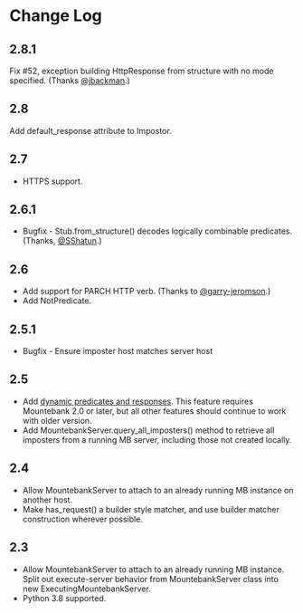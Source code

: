 # Change Log

## 2.8.1

Fix #52, exception building HttpResponse from structure with no mode specified. (Thanks [@jbackman](https://github.com/jbackman).)

## 2.8

Add default_response attribute to Impostor.

## 2.7

* HTTPS support.

## 2.6.1

* Bugfix - Stub.from_structure() decodes logically combinable predicates. (Thanks, [@SShatun](https://github.com/SShatun).)

## 2.6

* Add support for PARCH HTTP verb. (Thanks to [@garry-jeromson](https://github.com/garry-jeromson).)
* Add NotPredicate.

## 2.5.1

* Bugfix - Ensure imposter host matches server host

## 2.5

* Add [dynamic predicates and responses](http://www.mbtest.org/docs/api/injection). This feature requires Mountebank 2.0 or later, but all other features should continue to work with older version.
* Add MountebankServer.query_all_imposters() method to retrieve all imposters from a running MB server, including those not created locally.

## 2.4 

* Allow MountebankServer to attach to an already running MB instance on another host.
* Make has_request() a builder style matcher, and use builder matcher construction wherever possible.

## 2.3

* Allow MountebankServer to attach to an already running MB instance. Split out execute-server behavior from MountebankServer class into new ExecutingMountebankServer.
* Python 3.8 supported.
